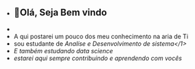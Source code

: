 - <h2>👋Olá, Seja Bem vindo </h2>
- 
- A qui postarei um pouco dos meu conhecimento  na  aria de Ti
- sou estudante de  <i>Analíse e  Desenvolvimento de  sistema</1>
- E também estudando<i> data science </i>
- estarei aqui sempre contribuindo e aprendendo com vocês

<!---
Aclelino/Aclelino is a ✨ special ✨ repository because its `README.md` (this file) appears on your GitHub profile.
You can click the Preview link to take a look at your changes.
--->
